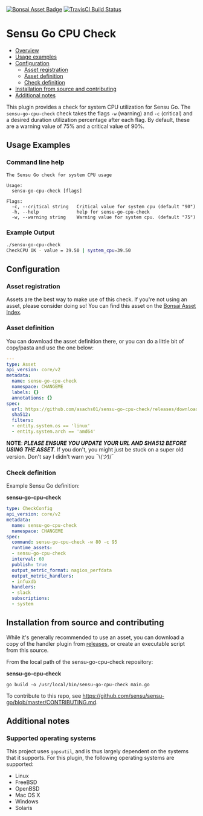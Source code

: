 [![Bonsai Asset Badge](https://img.shields.io/badge/Sensu%20Go%20CPU%20Checks-Download%20Me-brightgreen.svg?colorB=89C967&logo=sensu)](https://bonsai.sensu.io/assets/asachs01/sensu-go-cpu-check) [![TravisCI Build Status](https://travis-ci.org/asachs01/sensu-go-cpu-check.svg?branch=master)](https://travis-ci.org/asachs01/sensu-go-cpu-check)

# Sensu Go CPU Check
- [Overview](#overview)
- [Usage examples](#usage-examples)
- [Configuration](#configuration)
  - [Asset registration](#asset-registration)
  - [Asset definition](#asset-definition)
  - [Check definition](#resource-definition)
- [Installation from source and contributing](#installation-from-source-and-contributing)
- [Additional notes](#additional-notes)

This plugin provides a check for system CPU utilization for Sensu Go. The `sensu-go-cpu-check` check takes the flags `-w` (warning) and `-c` (critical) and a desired  duration utilization percentage after each flag. By default, these are a warning value of 75% and a critical value of 90%.

## Usage Examples

### Command line help

```
The Sensu Go check for system CPU usage

Usage:
  sensu-go-cpu-check [flags]

Flags:
  -c, --critical string   Critical value for system cpu (default "90")
  -h, --help              help for sensu-go-cpu-check
  -w, --warning string    Warning value for system cpu. (default "75")
```

### Example Output

```bash
./sensu-go-cpu-check
CheckCPU OK - value = 39.50 | system_cpu=39.50
```

## Configuration

### Asset registration

Assets are the best way to make use of this check. If you're not using an asset, please consider doing so! You can find this asset on the [Bonsai Asset Index](https://bonsai.sensu.io/assets/asachs01/sensu-go-cpu-check).

### Asset definition

You can download the asset definition there, or you can do a little bit of copy/pasta and use the one below:

```yml
---
type: Asset
api_version: core/v2
metadata:
  name: sensu-go-cpu-check
  namespace: CHANGEME
  labels: {}
  annotations: {}
spec:
  url: https://github.com/asachs01/sensu-go-cpu-check/releases/download/0.0.1/sensu-go-cpu-check_0.0.1_linux_amd64.tar.gz
  sha512: 
  filters:
  - entity.system.os == 'linux'
  - entity.system.arch == 'amd64'
```

**NOTE**: ***PLEASE ENSURE YOU UPDATE YOUR URL AND SHA512 BEFORE USING THE ASSET***. If you don't, you might just be stuck on a super old version. Don't say I didn't warn you ¯\\_(ツ)_/¯

### Check definition

Example Sensu Go definition:

**sensu-go-cpu-check**
```yml
type: CheckConfig
api_version: core/v2
metadata:
  name: sensu-go-cpu-check
  namespace: CHANGEME
spec:
  command: sensu-go-cpu-check -w 80 -c 95
  runtime_assets:
  - sensu-go-cpu-check
  interval: 60
  publish: true
  output_metric_format: nagios_perfdata
  output_metric_handlers:
  - infuxdb
  handlers:
  - slack
  subscriptions:
  - system
```

## Installation from source and contributing

While it's generally recommended to use an asset, you can download a copy of the handler plugin from [releases][1],
or create an executable script from this source.

From the local path of the sensu-go-cpu-check repository:

**sensu-go-cpu-check**
```
go build -o /usr/local/bin/sensu-go-cpu-check main.go
```
To contribute to this repo, see https://github.com/sensu/sensu-go/blob/master/CONTRIBUTING.md.

## Additional notes

### Supported operating systems

This project uses `gopsutil`, and is thus largely dependent on the systems that it supports. For this plugin, the following operating systems are supported:

* Linux
* FreeBSD
* OpenBSD
* Mac OS X
* Windows
* Solaris

[1]: https://github.com/asachs01/sensu-go-cpu-check/releases
